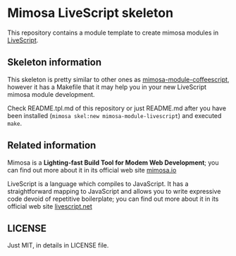 Mimosa LiveScript skeleton
============================

This repository contains a module template to create mimosa modules in [LiveScript](http://livescript.net/).

## Skeleton information

This skeleton is pretty similar to other ones as [mimosa-module-coffeescript](https://github.com/dbashford/MimosaModuleCoffeeScriptSkeleton), however it has a Makefile that it may help you in your new LiveScript mimosa module development.

Check README.tpl.md of this repository or just README.md after you have been installed (`mimosa skel:new mimosa-module-livescript`) and executed `make`.


## Related information

Mimosa is a __Lighting-fast Build Tool for Modem Web Development__; you can find out more about it in its official web site [mimosa.io](http://mimosa.io/)

LiveScript is a language which compiles to JavaScript. It has a straightforward mapping to JavaScript and allows you to write expressive code devoid of repetitive boilerplate; you can find out more about it in its official web site [livescript.net](http://livescript.net/)

## LICENSE

Just MIT, in details in LICENSE file.
